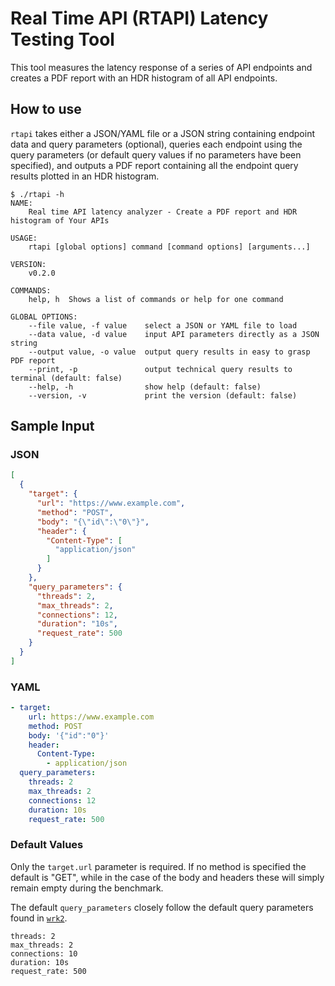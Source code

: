 # Real Time API (RTAPI) Latency Testing Tool

This tool measures the latency response of a series of API endpoints and creates a PDF report with an HDR histogram of all API endpoints.

## How to use

`rtapi` takes either a JSON/YAML file or a JSON string containing endpoint data and query parameters (optional), queries each endpoint using the query parameters (or default query values if no parameters have been specified), and outputs a PDF report containing all the endpoint query results plotted in an HDR histogram.

```
$ ./rtapi -h
NAME:
    Real time API latency analyzer - Create a PDF report and HDR histogram of Your APIs

USAGE:
    rtapi [global options] command [command options] [arguments...]

VERSION:
    v0.2.0

COMMANDS:
    help, h  Shows a list of commands or help for one command

GLOBAL OPTIONS:
    --file value, -f value    select a JSON or YAML file to load
    --data value, -d value    input API parameters directly as a JSON string
    --output value, -o value  output query results in easy to grasp PDF report
    --print, -p               output technical query results to terminal (default: false)
    --help, -h                show help (default: false)
    --version, -v             print the version (default: false)
```

## Sample Input

### JSON

```json
[
  {
    "target": {
      "url": "https://www.example.com",
      "method": "POST",
      "body": "{\"id\":\"0\"}",
      "header": {
        "Content-Type": [
          "application/json"
        ]
      }
    },
    "query_parameters": {
      "threads": 2,
      "max_threads": 2,
      "connections": 12,
      "duration": "10s",
      "request_rate": 500
    }
  }
]
```

### YAML

```yaml
- target:
    url: https://www.example.com
    method: POST
    body: '{"id":"0"}'
    header:
      Content-Type:
        - application/json
  query_parameters:
    threads: 2
    max_threads: 2
    connections: 12
    duration: 10s
    request_rate: 500
```

### Default Values

Only the `target.url` parameter is required. If no method is specified the default is "GET", while in the case of the body and headers these will simply remain empty during the benchmark.

The default `query_parameters` closely follow the default query parameters found in [`wrk2`](https://github.com/giltene/wrk2).

```
threads: 2
max_threads: 2
connections: 10
duration: 10s
request_rate: 500
```
